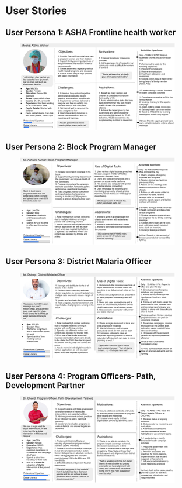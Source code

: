 # User Stories

## **User Persona 1: ASHA Frontline health worker**

<figure><img src="../../../.gitbook/assets/Health Campaign Landscape_ Process map &#x26; User Persona (4).png" alt=""><figcaption></figcaption></figure>

## **User Persona 2: Block Program Manager**

<figure><img src="../../../.gitbook/assets/Health Campaign Landscape_ Process map &#x26; User Persona (1).png" alt=""><figcaption></figcaption></figure>

## **User Persona 3: District Malaria Officer**

<figure><img src="../../../.gitbook/assets/Health Campaign Landscape_ Process map &#x26; User Persona (6).png" alt=""><figcaption></figcaption></figure>

## **User Persona 4: Program Officers- Path, Development Partner**

<figure><img src="../../../.gitbook/assets/Health Campaign Landscape_ Process map &#x26; User Persona (7).png" alt=""><figcaption></figcaption></figure>
